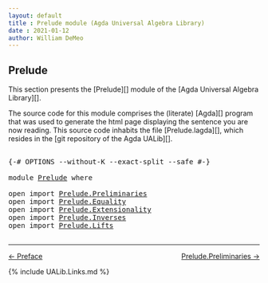 ```yaml
---
layout: default
title : Prelude module (Agda Universal Algebra Library)
date : 2021-01-12
author: William DeMeo
---
```


<!--
FILE: Prelude.lagda
AUTHOR: William DeMeo
DATE: 30 Jun 2020
UPDATED: 14 Jan 2021
REF: Parts of this module are based on the HoTT/UF course notes by Martin Hötzel Escardo (MHE).
SEE: https://www.cs.bham.ac.uk/~mhe/HoTT-UF-in-Agda-Lecture-Notes/
     Below, MHE = Martin Hötzel Escardo.
-->

## <a id="prelude">Prelude</a>

This section presents the [Prelude][] module of the [Agda Universal Algebra Library][].

The source code for this module comprises the (literate) [Agda][] program that was used to generate the html page displaying the sentence you are now reading. This source code inhabits the file [Prelude.lagda][], which resides in the [git repository of the Agda UALib][].

<pre class="Agda">

<a id="825" class="Symbol">{-#</a> <a id="829" class="Keyword">OPTIONS</a> <a id="837" class="Pragma">--without-K</a> <a id="849" class="Pragma">--exact-split</a> <a id="863" class="Pragma">--safe</a> <a id="870" class="Symbol">#-}</a>

<a id="875" class="Keyword">module</a> <a id="882" href="Prelude.html" class="Module">Prelude</a> <a id="890" class="Keyword">where</a>

<a id="897" class="Keyword">open</a> <a id="902" class="Keyword">import</a> <a id="909" href="Prelude.Preliminaries.html" class="Module">Prelude.Preliminaries</a>
<a id="931" class="Keyword">open</a> <a id="936" class="Keyword">import</a> <a id="943" href="Prelude.Equality.html" class="Module">Prelude.Equality</a>
<a id="960" class="Keyword">open</a> <a id="965" class="Keyword">import</a> <a id="972" href="Prelude.Extensionality.html" class="Module">Prelude.Extensionality</a>
<a id="995" class="Keyword">open</a> <a id="1000" class="Keyword">import</a> <a id="1007" href="Prelude.Inverses.html" class="Module">Prelude.Inverses</a>
<a id="1024" class="Keyword">open</a> <a id="1029" class="Keyword">import</a> <a id="1036" href="Prelude.Lifts.html" class="Module">Prelude.Lifts</a>

</pre>

--------------------------------------

<p></p>

[← Preface](Preface.html)
<span style="float:right;">[Prelude.Preliminaries →](Prelude.Preliminaries.html)</span>

{% include UALib.Links.md %}
